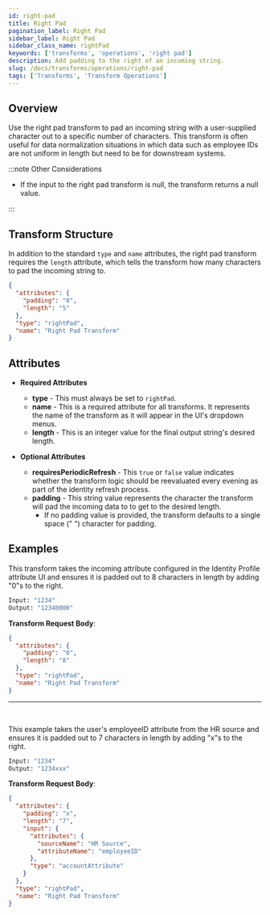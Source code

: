 ```yaml
---
id: right-pad
title: Right Pad
pagination_label: Right Pad
sidebar_label: Right Pad
sidebar_class_name: rightPad
keywords: ['transforms', 'operations', 'right pad']
description: Add padding to the right of an incoming string.
slug: /docs/transforms/operations/right-pad
tags: ['Transforms', 'Transform Operations']
---
```


## Overview

Use the right pad transform to pad an incoming string with a user-supplied character out to a specific number of characters. This transform is often useful for data normalization situations in which data such as employee IDs are not uniform in length but need to be for downstream systems.

:::note Other Considerations

- If the input to the right pad transform is null, the transform returns a null value.

:::

## Transform Structure

In addition to the standard `type` and `name` attributes, the right pad transform requires the `length` attribute, which tells the transform how many characters to pad the incoming string to.

```json
{
  "attributes": {
    "padding": "0",
    "length": "5"
  },
  "type": "rightPad",
  "name": "Right Pad Transform"
}
```

## Attributes

- **Required Attributes**

  - **type** - This must always be set to `rightPad`.
  - **name** - This is a required attribute for all transforms. It represents the name of the transform as it will appear in the UI's dropdown menus.
  - **length** - This is an integer value for the final output string's desired length.

- **Optional Attributes**
  - **requiresPeriodicRefresh** - This `true` or `false` value indicates whether the transform logic should be reevaluated every evening as part of the identity refresh process.
  - **padding** - This string value represents the character the transform will pad the incoming data to to get to the desired length.
    - If no padding value is provided, the transform defaults to a single space (" ") character for padding.

## Examples

This transform takes the incoming attribute configured in the Identity Profile attribute UI and ensures it is padded out to 8 characters in length by adding "0"s to the right.

```bash
Input: "1234"
Output: "12340000"
```

**Transform Request Body**:

```json
{
  "attributes": {
    "padding": "0",
    "length": "8"
  },
  "type": "rightPad",
  "name": "Right Pad Transform"
}
```

---

<p>&nbsp;</p>

This example takes the user's employeeID attribute from the HR source and ensures it is padded out to 7 characters in length by adding "x"s to the right.

```bash
Input: "1234"
Output: "1234xxx"
```

**Transform Request Body**:

```json
{
  "attributes": {
    "padding": "x",
    "length": "7",
    "input": {
      "attributes": {
        "sourceName": "HR Source",
        "attributeName": "employeeID"
      },
      "type": "accountAttribute"
    }
  },
  "type": "rightPad",
  "name": "Right Pad Transform"
}
```

